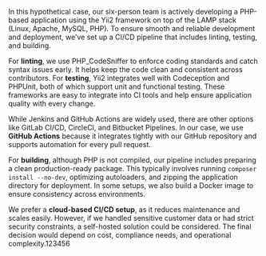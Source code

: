 In this hypothetical case, our six-person team is actively developing a PHP-based application using the Yii2 framework on top of the LAMP stack (Linux, Apache, MySQL, PHP). To ensure smooth and reliable development and deployment, we’ve set up a CI/CD pipeline that includes linting, testing, and building.

For **linting**, we use PHP_CodeSniffer to enforce coding standards and catch syntax issues early. It helps keep the code clean and consistent across contributors. For **testing**, Yii2 integrates well with Codeception and PHPUnit, both of which support unit and functional testing. These frameworks are easy to integrate into CI tools and help ensure application quality with every change.

While Jenkins and GitHub Actions are widely used, there are other options like GitLab CI/CD, CircleCI, and Bitbucket Pipelines. In our case, we use **GitHub Actions** because it integrates tightly with our GitHub repository and supports automation for every pull request.

For **building**, although PHP is not compiled, our pipeline includes preparing a clean production-ready package. This typically involves running `composer install --no-dev`, optimizing autoloaders, and zipping the application directory for deployment. In some setups, we also build a Docker image to ensure consistency across environments.

We prefer a **cloud-based CI/CD setup**, as it reduces maintenance and scales easily. However, if we handled sensitive customer data or had strict security constraints, a self-hosted solution could be considered. The final decision would depend on cost, compliance needs, and operational complexity.123456
